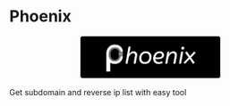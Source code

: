 # Phoenix


<p align=center>
  <img src="banner.png" width="250" height="75">
</p>

Get subdomain and reverse ip list with easy tool

